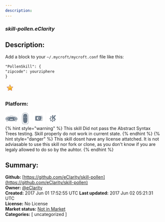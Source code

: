 ```yaml
---
description: 
---
```


### _skill-pollen.eClarity_  
## Description:  
Add a block to your `~/.mycroft/mycroft.conf` file like this:

```
"PollenSkill": {
"zipcode": yourziphere
}
```  
  
![](../.gitbook/assets/star.png)  
  
### Platform:  
 ![Mark I](../.gitbook/assets/mark-1-icon.png)  ![Mark II](../.gitbook/assets/mark-2-icon.png)  ![Picroft](../.gitbook/assets/picroft-icon.png)  ![plasmoid](../.gitbook/assets/kde.png)   
{% hint style="warning" %}
This skill Did not pass the Abstract Syntax Trees testing. Skill properly do not work in current state.
{% endhint %}
{% hint style="danger" %}
This skill dosnt have any license attatched. It is not adviasable to use this skill nor fork or clone, as you don't know if you are legaly allowed to do so by the auhtor.
{% endhint %}
  
## Summary:  
**Github:** [https://github.com/eClarity/skill-pollen](https://github.com/eClarity/skill-pollen)  
**Owner:** [@eClarity](https://github.com/eClarity)  
**Created:** 2017 Jun 01 17:52:55 UTC  **Last updated:** 2017 Jun 02 05:21:31 UTC  
**License:** No License  
**Market status:** [Not in Market](https://market.mycroft.ai/skill/)  
**Categories:** [ uncategorized ]   
